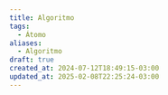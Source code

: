 ```yaml
---
title: Algoritmo
tags:
  - Átomo
aliases:
  - Algoritmo
draft: true
created_at: 2024-07-12T18:49:15-03:00
updated_at: 2025-02-08T22:25:24-03:00
---
```



